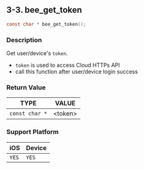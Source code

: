 ## 3-3. bee_get_token

```c
const char * bee_get_token();
```

### Description

Get user/device's `token`.

* `token` is used to access Cloud HTTPs API
* call this function after user/device login success

### Return Value

| TYPE | VALUE |
| :--: | :--: |
| `const char *` | &lt;token&gt; |

### Support Platform

| iOS | Device |
| -- | -- |
| `YES` | `YES` |

